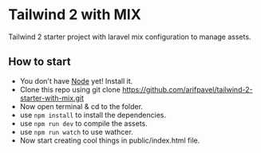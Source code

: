 # Tailwind 2 with MIX

Tailwind 2 starter project with laravel mix configuration to manage assets.

## How to start

- You don't have [Node](https://nodejs.org/en/download/) yet! Install it.
- Clone this repo using git clone https://github.com/arifpavel/tailwind-2-starter-with-mix.git
- Now open terminal & cd to the folder.
- use ```npm install``` to install the dependencies.
- use ```npm run dev``` to compile the assets.
- use ```npm run watch``` to use wathcer.
- Now start creating cool things in public/index.html file. 